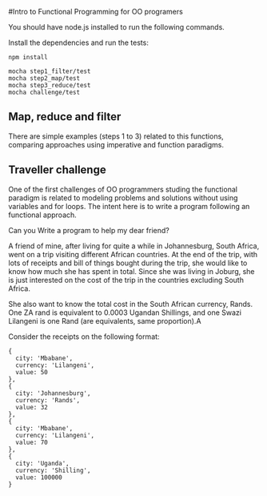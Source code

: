 #Intro to Functional Programming for OO programers

You should have node.js installed to run the following commands.

Install the dependencies and run the tests:

```
npm install

mocha step1_filter/test
mocha step2_map/test
mocha step3_reduce/test
mocha challenge/test
```

## Map, reduce and filter

There are simple examples (steps 1 to 3) related to this functions, 
comparing approaches using imperative and function paradigms.

## Traveller challenge

One of the first challenges of OO programmers studing the functional paradigm is
related to modeling problems and solutions without using variables and for loops.
The intent here is to write a program following an functional approach.

Can you Write a program to help my dear friend?

A friend of mine, after living for quite a while in Johannesburg, South Africa,
went on a trip visiting different African countries. At the end of the trip, with
lots of receipts and bill of things bought during the trip, she would like to
know how much she has spent in total. Since she was living in Joburg, she is
just interested on the cost of the trip in the countries excluding South Africa.

She also want to know the total cost in the South African currency, Rands.
One ZA rand is equivalent to 0.0003 Ugandan Shillings, and one Swazi Lilangeni is
one Rand (are equivalents, same proportion).A

Consider the receipts on the following format:

```
{
  city: 'Mbabane',
  currency: 'Lilangeni',
  value: 50
},
{
  city: 'Johannesburg',
  currency: 'Rands',
  value: 32
},
{
  city: 'Mbabane',
  currency: 'Lilangeni',
  value: 70
},
{
  city: 'Uganda',
  currency: 'Shilling',
  value: 100000
}
```
